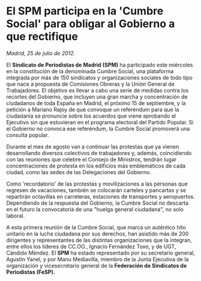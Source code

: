 # El SPM participa en la 'Cumbre Social' para obligar al Gobierno a que rectifique

*Madrid, 25 de julio de 2012.*

El **Sindicato de Periodistas de Madrid (SPM)** ha participado este miércoles en la constitución de la denominada Cumbre Social, una plataforma integrada por más de 150 sindicatos y organizaciones sociales de todo tipo que nace a propuesta de Comisiones Obreras y la Unión General de Trabajadores. El objetivo es llevar a cabo una serie de medidas contra los recortes del Gobierno, que incluyen una gran marcha y concentración de ciudadanos de toda España en Madrid, el próximo 15 de septiembre, y la petición a Mariano Rajoy de que convoque un referéndum para que la ciudadanía se pronuncie sobre los acuerdos que viene aprobando el Ejecutivo sin que estuvieran en el programa electoral del Partido Popular. Si el Gobierno no convoca ese referéndum, la Cumbre Social promoverá una consulta popular.

Durante el mes de agosto van a continuar las protestas que ya vienen desarrollando diversos colectivos de trabajadores y, además, coincidiendo con las reuniones que celebre el Consejo de Ministros, tendrán lugar concentraciones de protesta en los edificios más emblemáticos de cada ciudad, como las sedes de las Delegaciones del Gobierno.

Como 'recordatorio' de las protestas y movilizaciones a las personas que regresen de vacaciones, también se colocarán carteles y pancartas y se repartirán octavillas en carreteras, estaciones de transportes y aeropuertos. Dependiendo de la respuesta del Gobierno, la Cumbre Social no descarta en el futuro la convocatoria de una "huelga general ciudadana", no solo laboral.

A esta primera reunión de la Cumbre Social, que marca un auténtico hito unitario en la lucha ciudadana por sus derechos, han asistido más de 200 dirigentes y representantes de las distintas organizaciones que la integran, entre ellos los líderes de CC.OO., Ignacio Fernández Toxo, y de UGT, Cándido Méndez. El **SPM** ha estado representado por su secretario general, Agustín Yanel, y por Manu Mediavilla, miembro de la Junta Ejecutiva de la organización y vicesecretario general de la **Federación de Sindicatos de Periodistas (FeSP).**
